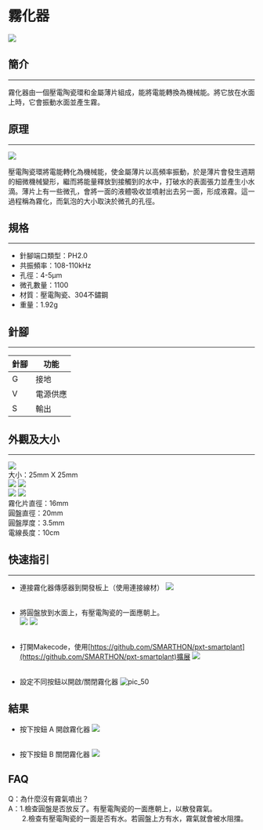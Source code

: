 霧化器
==========

![](images/Fog_Module/Fog_Module_1.png)<br>

## 簡介
<HR>

霧化器由一個壓電陶瓷環和金屬薄片組成，能將電能轉換為機械能。將它放在水面上時，它會振動水面並產生霧。

## 原理
<HR>

![](images/Fog_Module/Fog_Module_2.png)<br>

壓電陶瓷環將電能轉化為機械能，使金屬薄片以高頻率振動，於是薄片會發生週期的細微機械變形，繼而將能量釋放到接觸到的水中，打破水的表面張力並產生小水滴。薄片上有一些微孔，會將一面的液體吸收並噴射出去另一面，形成液霧。這一過程稱為霧化，而氣泡的大小取決於微孔的孔徑。<br>

## 規格
<HR>

- 針腳端口類型：PH2.0
- 共振頻率：108-110kHz
- 孔徑：4-5μm
- 微孔數量：1100
- 材質：壓電陶瓷、304不鏽鋼
- 重量：1.92g


## 針腳
<HR>

| 針腳 | 功能       |
|----|------|
| G | 接地 |
| V | 電源供應   |
| S | 輸出     |

## 外觀及大小
<HR>

![](images/Fog_Module/Fog_Module_3.png)<br>
大小：25mm X 25mm<br>
![](images/Fog_Module/Fog_Module_4.png)
![](images/Fog_Module/Fog_Module_5.jpg)<br>
![](images/Fog_Module/Fog_Module_6.png)
![](images/Fog_Module/Fog_Module_7.png)<br>
霧化片直徑：16mm<br>
圓盤直徑：20mm<br>
圓盤厚度：3.5mm<br>
電線長度：10cm<br>


## 快速指引
<HR>

- 連接霧化器傳感器到開發板上（使用連接線材）
![](images/Fog_Module/Fog_Module_8.png)<br><br>

- 將圓盤放到水面上，有壓電陶瓷的一面應朝上。<br>
![](images/Fog_Module/Fog_Module_9.jpg)
![](images/Fog_Module/Fog_Module_10.png)<br><br>

- 打開Makecode，使用[https://github.com/SMARTHON/pxt-smartplant](https://github.com/SMARTHON/pxt-smartplant)擴展
![](images/Fog_Module/Fog_Module_11.png)<br><br>

- 設定不同按鈕以開啟/關閉霧化器
![pic_50](images/Fog_Module/Fog_Module_12.png)<br>


## 結果
- 按下按鈕 A 開啟霧化器
![](images/Fog_Module/Fog_Module_13.jpg)<br><br>

- 按下按鈕 B 關閉霧化器
![](images/Fog_Module/Fog_Module_14.jpg)<br>


## FAQ
<p>Q：為什麼沒有霧氣噴出？<br>
A：1.檢查圓盤是否放反了。有壓電陶瓷的一面應朝上，以散發霧氣。<br>
&emsp;&nbsp;&nbsp;&nbsp;&thinsp;2.檢查有壓電陶瓷的一面是否有水。若圓盤上方有水，霧氣就會被水阻擋。</p>

